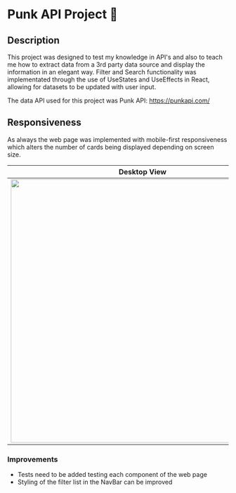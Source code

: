 # Punk API Project :beer:
## Description
This project was designed to test my knowledge in API's and also to teach me how to extract data from a 3rd party data source and display the information in an elegant way. Filter and Search functionality was implementated through the use of UseStates and UseEffects in React, allowing for datasets to be updated with user input. 

The data API used for this project was Punk API: https://punkapi.com/

## Responsiveness
As always the web page was implemented with mobile-first responsiveness which alters the number of cards being displayed depending on screen size.


  Desktop View            |  Mobile View
  :-------------------------:|:-------------------------:
  <img src="https://user-images.githubusercontent.com/86935457/183466793-97633674-8e62-4570-ad73-5a1e93ec2806.png" width=600> | <img src="https://user-images.githubusercontent.com/86935457/183466809-63113320-0b12-4ea9-9169-fde8e03928f9.png" width=220>

### Improvements
- Tests need to be added testing each component of the web page
- Styling of the filter list in the NavBar can be improved
